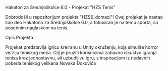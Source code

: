Hakaton za Srednjoškolce 6.0 - Projekat "HZS Tenis"

Dobrodošli u repozitorijum projekta "HZS6_domaci"! Ovaj projekat je nastao kao deo Hakatona za Srednjoškolce 6.0, a fokusiran je na temu sporta, sa posebnim naglaskom na tenis.

Opis Projekta

Projekat predstavlja igricu kreiranu u Unity okruženju, koja simulira horror verziju teniskog meča. Cilj je pružiti korisnicima zabavno iskustvo igranja tenisa kroz jednostavnu, ali uzbudljivu igru, s inspiracijom iz nedavnih pobeda teniskog velikana Novaka Đokovića
